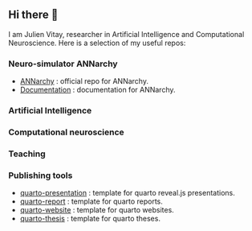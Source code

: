 ## Hi there 👋

I am Julien Vitay, researcher in Artificial Intelligence and Computational Neuroscience. Here is a selection of my useful repos:

### Neuro-simulator ANNarchy

* [ANNarchy](https://github.com/ANNarchy/ANNarchy) : official repo for ANNarchy.
* [Documentation](https://github.com/ANNarchy/ANNarchy.github.io) : documentation for ANNarchy.

### Artificial Intelligence

### Computational neuroscience

### Teaching

### Publishing tools

* [quarto-presentation](https://github.com/vitay/quarto-presentation) : template for quarto reveal.js presentations.
* [quarto-report](https://github.com/vitay/quarto-report) : template for quarto reports.
* [quarto-website](https://github.com/vitay/quarto-website) : template for quarto websites.
* [quarto-thesis](https://github.com/vitay/quarto-thesis) : template for quarto theses.
